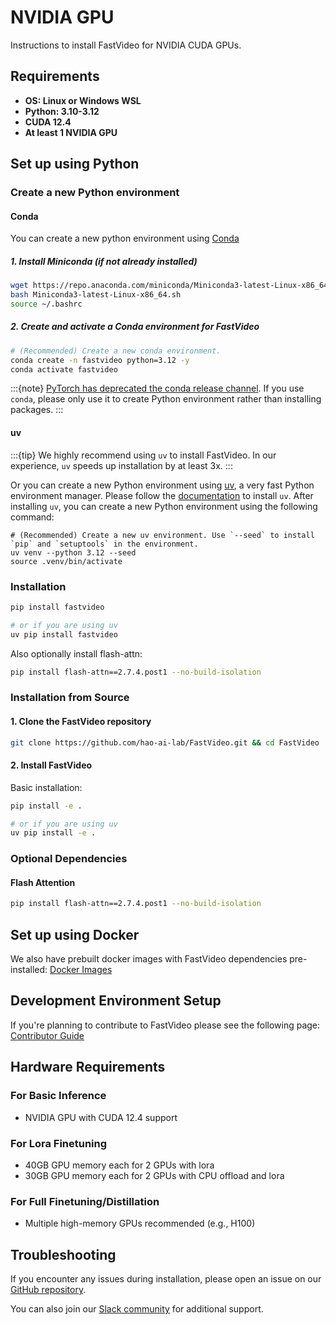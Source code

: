 # NVIDIA GPU

Instructions to install FastVideo for NVIDIA CUDA GPUs.

## Requirements

- **OS: Linux or Windows WSL**
- **Python: 3.10-3.12**
- **CUDA 12.4**
- **At least 1 NVIDIA GPU**

## Set up using Python
### Create a new Python environment

#### Conda
You can create a new python environment using [Conda](https://docs.conda.io/projects/conda/en/stable/user-guide/getting-started.html)
##### 1. Install Miniconda (if not already installed)

```bash
wget https://repo.anaconda.com/miniconda/Miniconda3-latest-Linux-x86_64.sh
bash Miniconda3-latest-Linux-x86_64.sh
source ~/.bashrc
```

##### 2. Create and activate a Conda environment for FastVideo

```bash
# (Recommended) Create a new conda environment.
conda create -n fastvideo python=3.12 -y
conda activate fastvideo
```

:::{note}
[PyTorch has deprecated the conda release channel](https://github.com/pytorch/pytorch/issues/138506). If you use `conda`, please only use it to create Python environment rather than installing packages.
:::

#### uv

:::{tip}
We highly recommend using `uv` to install FastVideo. In our experience, `uv` speeds up installation by at least 3x.
:::

Or you can create a new Python environment using [uv](https://docs.astral.sh/uv/), a very fast Python environment manager. Please follow the [documentation](https://docs.astral.sh/uv/#getting-started) to install `uv`. After installing `uv`, you can create a new Python environment using the following command:

```console
# (Recommended) Create a new uv environment. Use `--seed` to install `pip` and `setuptools` in the environment.
uv venv --python 3.12 --seed
source .venv/bin/activate
```

### Installation

```bash
pip install fastvideo

# or if you are using uv
uv pip install fastvideo
```

Also optionally install flash-attn:

```bash
pip install flash-attn==2.7.4.post1 --no-build-isolation
```

### Installation from Source

#### 1. Clone the FastVideo repository

```bash
git clone https://github.com/hao-ai-lab/FastVideo.git && cd FastVideo
```

#### 2. Install FastVideo

Basic installation:

```bash
pip install -e .

# or if you are using uv
uv pip install -e .
```

### Optional Dependencies

#### Flash Attention

```bash
pip install flash-attn==2.7.4.post1 --no-build-isolation
```

## Set up using Docker
We also have prebuilt docker images with FastVideo dependencies pre-installed:
[Docker Images](#docker)

## Development Environment Setup

If you're planning to contribute to FastVideo please see the following page:
[Contributor Guide](#developer-overview)

## Hardware Requirements

### For Basic Inference
- NVIDIA GPU with CUDA 12.4 support

### For Lora Finetuning
- 40GB GPU memory each for 2 GPUs with lora
- 30GB GPU memory each for 2 GPUs with CPU offload and lora

### For Full Finetuning/Distillation
- Multiple high-memory GPUs recommended (e.g., H100)

## Troubleshooting

If you encounter any issues during installation, please open an issue on our [GitHub repository](https://github.com/hao-ai-lab/FastVideo).

You can also join our [Slack community](https://join.slack.com/t/fastvideo/shared_invite/zt-38u6p1jqe-yDI1QJOCEnbtkLoaI5bjZQ) for additional support.
